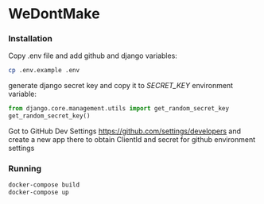 # WeDontMake

### Installation

Copy .env file and add github and django variables:
```bash
cp .env.example .env
```

generate django secret key and copy it to *SECRET_KEY* environment variable:
```python
from django.core.management.utils import get_random_secret_key
get_random_secret_key()
```

Got to GitHub Dev Settings https://github.com/settings/developers and create a new app there to obtain ClientId and 
secret for github environment settings

### Running

```bash
docker-compose build
docker-compose up
```


